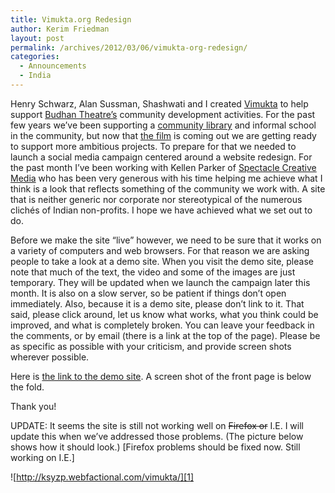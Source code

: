```yaml
---
title: Vimukta.org Redesign
author: Kerim Friedman
layout: post
permalink: /archives/2012/03/06/vimukta-org-redesign/
categories:
  - Announcements
  - India
---
```

Henry Schwarz, Alan Sussman, Shashwati and I created <a href="http://vimukta.org" onclick="_gaq.push(['_trackEvent', 'outbound-article', 'http://vimukta.org', 'Vimukta']);" >Vimukta</a> to help support <a href="http://budhantheatre.org" onclick="_gaq.push(['_trackEvent', 'outbound-article', 'http://budhantheatre.org', 'Budhan Theatre&#8217;s']);" >Budhan Theatre&#8217;s</a> community development activities. For the past few years we&#8217;ve been supporting a <a href="http://vimukta.org/2008/09/02/more-than-a-library/" onclick="_gaq.push(['_trackEvent', 'outbound-article', 'http://vimukta.org/2008/09/02/more-than-a-library/', 'community library']);" >community library</a> and informal school in the community, but now that <a href="http://dontbeatmesir.com" onclick="_gaq.push(['_trackEvent', 'outbound-article', 'http://dontbeatmesir.com', 'the film']);" >the film</a> is coming out we are getting ready to support more ambitious projects. To prepare for that we needed to launch a social media campaign centered around a website redesign. For the past month I&#8217;ve been working with Kellen Parker of <a href="http://www.spectaclecreative.com/main/" onclick="_gaq.push(['_trackEvent', 'outbound-article', 'http://www.spectaclecreative.com/main/', 'Spectacle Creative Media']);" >Spectacle Creative Media</a> who has been very generous with his time helping me achieve what I think is a look that reflects something of the community we work with. A site that is neither generic nor corporate nor stereotypical of the numerous clichés of Indian non-profits. I hope we have achieved what we set out to do.

Before we make the site &#8220;live&#8221; however, we need to be sure that it works on a variety of computers and web browsers. For that reason we are asking people to take a look at a demo site. When you visit the demo site, please note that much of the text, the video and some of the images are just temporary. They will be updated when we launch the campaign later this month. It is also on a slow server, so be patient if things don&#8217;t open immediately. Also, because it is a demo site, please don&#8217;t link to it. That said, please click around, let us know what works, what you think could be improved, and what is completely broken. You can leave your feedback in the comments, or by email (there is a link at the top of the page). Please be as specific as possible with your criticism, and provide screen shots wherever possible.

Here is <a href="http://ksyzp.webfactional.com/vimukta/" onclick="_gaq.push(['_trackEvent', 'outbound-article', 'http://ksyzp.webfactional.com/vimukta/', 'the link to the demo site']);" >the link to the demo site</a>. A screen shot of the front page is below the fold.

Thank you!

UPDATE: It seems the site is still not working well on <del datetime="2012-03-06T07:05:19+00:00">Firefox or</del> I.E. I will update this when we&#8217;ve addressed those problems. (The picture below shows how it should look.) [Firefox problems should be fixed now. Still working on I.E.] 

<!--more-->

![http://ksyzp.webfactional.com/vimukta/][1]



 [1]: https://img.skitch.com/20120306-cj23wgb3416gqgy12k7b1x21qg.png